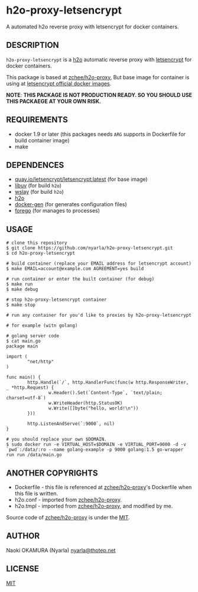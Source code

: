 h2o-proxy-letsencrypt
=====================

A automated h2o reverse proxy with letsencrypt for docker containers.

DESCRIPTION
-----------

`h2o-proxy-letsencrypt` is a [h2o](https://github.com/h2o/h2o) automatic reverse proxy with [letsencrypt](https://letsencrypt.org/) for docker containers.

This package is based at [zchee/h2o-proxy](https://github.com/zchee/h2o-proxy),
But base image for container is using at [letsencrypt official docker images](https://quay.io/repository/letsencrypt/letsencrypt?tag=latest).

**NOTE**: **THIS PACKAGE IS NOT PRODUCTION READY. SO YOU SHOULD USE THIS PACKAEGE AT YOUR OWN RISK.**

REQUIREMENTS
------------

  * docker 1.9 or later (this packages needs `ARG` supports in Dockerfile for build container image)
  * make

DEPENDENCES
-----------

  * [quay.io/letsencrypt/letsencrypt:latest](https://quay.io/repository/letsencrypt/letsencrypt?tag=latest) (for base image)
  * [libuv](https://github.com/libuv/libuv) (for build `h2o`)
  * [wslay](https://github.com/tatsuhiro-t/wslay) (for build `h2o`)
  * [h2o](https://github.com/h2o/h2o)
  * [docker-gen](https://github.com/jwilder/docker-gen/) (for generates configuration files)
  * [forego](https://github.com/ddollar/forego) (for manages to processes)

USAGE
-----

```
# clone this repository
$ git clone https://github.com/nyarla/h2o-proxy-letsencrypt.git
$ cd h2o-proxy-letsencrypt

# build container (replace your EMAIL address for letsencrypt account)
$ make EMAIL=account@example.com AGREEMENT=yes build

# run container or enter the built container (for debug)
$ make run
$ make debug

# stop h2o-proxy-letsencrypt container
$ make stop

# run any container for you'd like to proxies by h2o-proxy-letsencrypt

# for example (witn golang)

# golang server code
$ cat main.go
package main

import (
        "net/http"
)

func main() {
        http.Handle(`/`, http.HandlerFunc(func(w http.ResponseWriter, _ *http.Request) {
                w.Header().Set(`Content-Type`, `text/plain; charset=utf-8`)
                w.WriteHeader(http.StatusOK)
                w.Write([]byte("hello, world!\n"))
        }))

        http.ListenAndServe(`:9000`, nil)
}

# you should replace your own $DOMAIN.
$ sudo docker run -e VIRTUAL_HOST=$DOMAIN -e VIRTUAL_PORT=9000 -d -v `pwd`:/data/:ro --name golang-example -p 9000 golang:1.5 go-wrapper run run /data/main.go
```

ANOTHER COPYRIGHTS
------------------

  * Dockerfile - this file is referenced at [zchee/h2o-proxy](https://github.com/zchee/h2o-proxy)'s Dockerfile when this file is written. 
  * h2o.conf - imported from [zchee/h2o-proxy](https://github.com/zchee/h2o-proxy).
  * h2o.tmpl - imported from [zchee/h2o-proxy](https://github.com/zchee/h2o-proxy), and modified by me.

Source code of [zchee/h2o-proxy](https://github.com/zchee/h2o-proxy) is under the [MIT](https://github.com/zchee/h2o-proxy/blob/master/LICENSE).

AUTHOR
------

Naoki OKAMURA (Nyarla) <nyarla@thotep.net>

LICENSE
-------

[MIT](https://github.com/nyarla/h2o-proxy-letsencrypt/blob/master/LICENSE)
